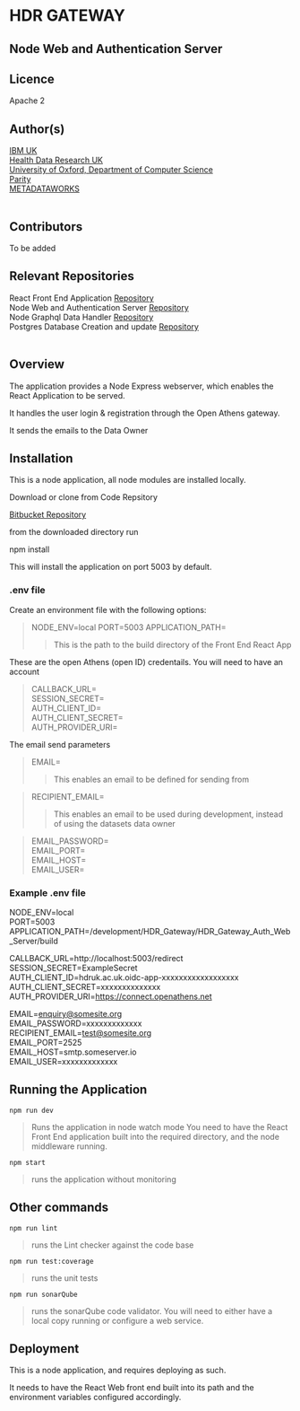 # HDR GATEWAY

## Node Web and Authentication Server

## Licence

Apache 2

## Author(s)

[IBM UK](https://www.ibm.com/uk-en)  
[Health Data Research UK](https://www.hdruk.ac.uk/)  
[University of Oxford, Department of Computer Science](http://www.cs.ox.ac.uk/)  
[Parity](https://www.parity.net/)  
[METADATAWORKS](https://metadataworks.co.uk/)  
​

## Contributors

To be added
​

## Relevant Repositories

React Front End Application [Repository](https://github.com/HDRUK/Gateway-Frontend)  
Node Web and Authentication Server [Repository](https://github.com/HDRUK/Gateway-Auth-Server)  
Node Graphql Data Handler [Repository](https://github.com/HDRUK/Gateway-Middleware)  
Postgres Database Creation and update [Repository](https://github.com/HDRUK/Gateway-DB)  
​

## Overview

The application provides a Node Express webserver, which enables the React Application to be served.

It handles the user login & registration through the Open Athens gateway.

It sends the emails to the Data Owner

## Installation

This is a node application, all node modules are installed locally.

Download or clone from Code Repsitory

[Bitbucket Repository](https://github.com/HDRUK/Gateway-Auth-Server)

from the downloaded directory run

npm install

This will install the application on port 5003 by default.

### .env file

Create an environment file with the following options:

> NODE_ENV=local
> PORT=5003
> APPLICATION_PATH=
>
> > This is the path to the build directory of the Front End React App

These are the open Athens (open ID) credentails. You will need to have an account

> CALLBACK_URL=  
> SESSION_SECRET=  
> AUTH_CLIENT_ID=  
> AUTH_CLIENT_SECRET=  
> AUTH_PROVIDER_URI=

The email send parameters

> EMAIL=
>
> > This enables an email to be defined for sending from

> RECIPIENT_EMAIL=
>
> > This enables an email to be used during development, instead of using the datasets data owner

> EMAIL_PASSWORD=  
> EMAIL_PORT=  
> EMAIL_HOST=  
> EMAIL_USER=

### Example .env file

NODE_ENV=local  
PORT=5003  
APPLICATION_PATH=/development/HDR_Gateway/HDR_Gateway_Auth_Web_Server/build

CALLBACK_URL=http://localhost:5003/redirect  
SESSION_SECRET=ExampleSecret  
AUTH_CLIENT_ID=hdruk.ac.uk.oidc-app-xxxxxxxxxxxxxxxxxx  
AUTH_CLIENT_SECRET=xxxxxxxxxxxxxx  
AUTH_PROVIDER_URI=https://connect.openathens.net

EMAIL=enquiry@somesite.org  
EMAIL_PASSWORD=xxxxxxxxxxxxx  
RECIPIENT_EMAIL=test@somesite.org  
EMAIL_PORT=2525  
EMAIL_HOST=smtp.someserver.io  
EMAIL_USER=xxxxxxxxxxxxx

## Running the Application

`npm run dev`

> Runs the application in node watch mode
> You need to have the React Front End application built into the required directory, and the node middleware running.

`npm start`

> runs the application without monitoring

## Other commands

`npm run lint`

> runs the Lint checker against the code base

`npm run test:coverage`

> runs the unit tests

`npm run sonarQube`

> runs the sonarQube code validator. You will need to either have a local copy running or configure a web service.

## Deployment

This is a node application, and requires deploying as such.

It needs to have the React Web front end built into its path and the environment variables configured accordingly.
